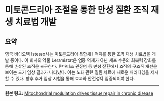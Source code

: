 # 미토콘드리아 조절을 통한 만성 질환 조직 재생 치료법 개발

## 요약
영국 바이오텍 Istesso사는 미토콘드리아 복합체 I 억제를 통한 조직 재생 치료법을 개발 중이다.  이 회사의 약물 Leramistat은 염증 억제가 아닌 세포 수준의 회복력 강화를 통해 손상된 조직을 복구한다.  류마티스 관절염 등 만성 질환에서 조직의 구조적 개선을 보이는 초기 임상 결과가 나타났다.  이는 노화 관련 질환 치료에 새로운 패러다임을 제시할 수 있다.  향후 추가 임상 시험을 통해 효과와 안전성이 입증되어야 한다.

---

**원본 링크:** [Mitochondrial modulation drives tissue repair in chronic disease](https://longevity.technology/news/mitochondrial-modulation-drives-tissue-repair-in-chronic-disease/)
